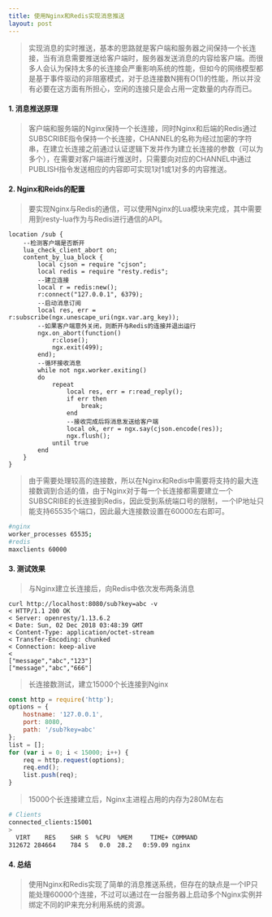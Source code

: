 ```yaml
---
title: 使用Nginx和Redis实现消息推送
layout: post
---
```


> 实现消息的实时推送，基本的思路就是客户端和服务器之间保持一个长连接，当有消息需要推送给客户端时，服务器发送消息的内容给客户端。而很多人会认为保持太多的长连接会严重影响系统的性能，但如今的网络模型都是基于事件驱动的非阻塞模式，对于总连接数N拥有O(1)的性能，所以并没有必要在这方面有所担心，空闲的连接只是会占用一定数量的内存而已。

#### 1. 消息推送原理

> 客户端和服务端的Nginx保持一个长连接，同时Nginx和后端的Redis通过SUBSCRIBE指令保持一个长连接，CHANNEL的名称为经过加密的字符串，在建立长连接之前通过认证逻辑下发并作为建立长连接的参数（可以为多个），在需要对客户端进行推送时，只需要向对应的CHANNEL中通过PUBLISH指令发送相应的内容即可实现1对1或1对多的内容推送。

#### 2. Nginx和Reids的配置

> 要实现Nginx与Redis的通信，可以使用Nginx的Lua模块来完成，其中需要用到resty-lua作为与Redis进行通信的API。
>
```nginx
location /sub {
    --检测客户端是否断开
    lua_check_client_abort on;
    content_by_lua_block {
        local cjson = require "cjson";
        local redis = require "resty.redis";
        --建立连接
        local r = redis:new();
        r:connect("127.0.0.1", 6379);
        --启动消息订阅
        local res, err = r:subscribe(ngx.unescape_uri(ngx.var.arg_key));
        --如果客户端意外关闭，则断开与Redis的连接并退出运行
        ngx.on_abort(function()
            r:close();
            ngx.exit(499);
        end);
        --循环接收消息
        while not ngx.worker.exiting()
        do
            repeat
                local res, err = r:read_reply();
                if err then
                    break;
                end
                --接收完成后将消息发送给客户端
                local ok, err = ngx.say(cjson.encode(res));
                ngx.flush();
            until true
        end
    }
}
```
> 由于需要处理较高的连接数，所以在Nginx和Redis中需要将支持的最大连接数调到合适的值，由于Nginx对于每一个长连接都需要建立一个SUBSCRIBE的长连接到Redis，因此受到系统端口号的限制，一个IP地址只能支持65535个端口，因此最大连接数设置在60000左右即可。
```bash
#nginx
worker_processes 65535;
#redis
maxclients 60000
```

#### 3. 测试效果

> 与Nginx建立长连接后，向Redis中依次发布两条消息
```
curl http://localhost:8080/sub?key=abc -v
< HTTP/1.1 200 OK
< Server: openresty/1.13.6.2
< Date: Sun, 02 Dec 2018 03:48:39 GMT
< Content-Type: application/octet-stream
< Transfer-Encoding: chunked
< Connection: keep-alive
<
["message","abc","123"]
["message","abc","666"]
```
> 长连接数测试，建立15000个长连接到Nginx
```javascript
const http = require('http');
options = {
	hostname: '127.0.0.1',
	port: 8080,
	path: '/sub?key=abc'
};
list = [];
for (var i = 0; i < 15000; i++) {
	req = http.request(options);
	req.end();
	list.push(req);
}
```
> 15000个长连接建立后，Nginx主进程占用的内存为280M左右
```bash
# Clients
connected_clients:15001
>
  VIRT    RES    SHR S  %CPU  %MEM     TIME+ COMMAND
312672 284664    784 S   0.0  28.2   0:59.09 nginx
```

#### 4. 总结

> 使用Nginx和Redis实现了简单的消息推送系统，但存在的缺点是一个IP只能处理60000个连接，不过可以通过在一台服务器上启动多个Nginx实例并绑定不同的IP来充分利用系统的资源。
